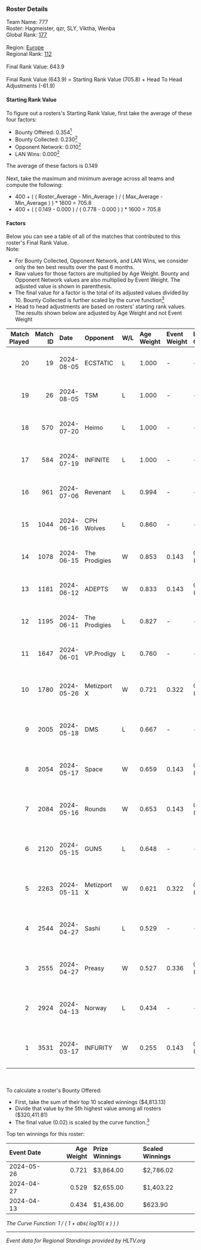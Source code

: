 ### Roster Details<br />
Team Name: 777<br />
Roster: Hagmeister, qzr, SLY, Viktha, Wenba<br />
Global Rank: [177](../standings_global.md)<br />
<br />
Region: [Europe]( ../standings_europe.md)<br />
Regional Rank: [112]( ../standings_europe.md)<br />
<br />
Final Rank Value:  643.9<br />
<br />
Final Rank Value (643.9) = Starting Rank Value (705.8) + Head To Head Adjustments (-61.9)<br />

#### Starting Rank Value<br />
To figure out a rosters's Starting Rank Value, first take the average of these four factors:<br />
- Bounty Offered: 0.354[<sup>1</sup>](#table2)
- Bounty Collected: 0.230[<sup>2</sup>](#table1)
- Opponent Network: 0.010[<sup>2</sup>](#table1)
- LAN Wins: 0.000[<sup>2</sup>](#table1)

The average of these factors is 0.149<br />
<br />
Next, take the maximum and minimum average across all teams and compute the following:<br />
- 400 + ( ( Roster_Average - Min_Average ) / ( Max_Average - Min_Average ) ) * 1600 = 705.8
- 400 + ( ( 0.149 - 0.000 ) / ( 0.778 - 0.000 ) ) * 1600 = 705.8


#### Factors<br />
Below you can see a table of all of the matches that contributed to this roster's Final Rank Value.<br />
Note:<br />

- For Bounty Collected, Opponent Network, and LAN Wins, we consider only the ten best results over the past 6 months.
- Raw values for those factors are multiplied by Age Weight. Bounty and Opponent Network values are also multiplied by Event Weight. The adjusted value is shown in parenthesis.
- The final value for a factor is the total of its adjusted values divided by 10. Bounty Collected is further scaled by the curve function[<sup>3</sup>](#curveFunction)
- Head to head adjustments are based on rosters' starting rank values. The results shown below are adjusted by Age Weight and not Event Weight
<span id="table1"></span><br />


| Match Played | Match ID | Date       | Opponent      | W/L | Age Weight | Event Weight | Bounty Collected | Opponent Network | LAN Wins  | H2H Adj. | Roster                                       |
| -: | -: | :- | :- | :- | :- | :- | :- | :- | :- | -: | :- |
|           20 |       19 | 2024-08-05 | ECSTATIC      | L   | 1.000      | -            | -                | -                | -         |   -19.94 | Hagmeister, qzr, SLY, Viktha, Wenba          |
|           19 |       26 | 2024-08-05 | TSM           | L   | 1.000      | -            | -                | -                | -         |    -4.74 | Hagmeister, qzr, SLY, Viktha, Wenba          |
|           18 |      570 | 2024-07-20 | Heimo         | L   | 1.000      | -            | -                | -                | -         |   -16.84 | Hagmeister, qzr, SLY, Viktha, Wenba          |
|           17 |      584 | 2024-07-19 | INFINITE      | L   | 1.000      | -            | -                | -                | -         |   -20.29 | Hagmeister, qzr, SLY, Viktha, Wenba          |
|           16 |      961 | 2024-07-06 | Revenant      | L   | 0.994      | -            | -                | -                | -         |   -11.32 | Hagmeister, qzr, SLY, Viktha, Wenba          |
|           15 |     1044 | 2024-06-16 | CPH Wolves    | L   | 0.860      | -            | -                | -                | -         |   -10.33 | Hagmeister, qzr, SLY, Viktha, Wenba          |
|           14 |     1078 | 2024-06-15 | The Prodigies | W   | 0.853      | 0.143        | 0.000 (0.000)    | 0.090 (0.011)    | 0 (0.000) |     8.11 | Hagmeister, qzr, SLY, Viktha, Wenba          |
|           13 |     1181 | 2024-06-12 | ADEPTS        | W   | 0.833      | 0.143        | 0.002 (0.000)    | 0.026 (0.003)    | 0 (0.000) |    10.88 | Hagmeister, qzr, SLY, Viktha, Wenba          |
|           12 |     1195 | 2024-06-11 | The Prodigies | L   | 0.827      | -            | -                | -                | -         |   -17.93 | Hagmeister, qzr, SLY, Viktha, Wenba          |
|           11 |     1647 | 2024-06-01 | VP.Prodigy    | L   | 0.760      | -            | -                | -                | -         |    -6.44 | Affava, Hagmeister, qzr, Viktha, Wenba       |
|           10 |     1780 | 2024-05-26 | Metizport X   | W   | 0.721      | 0.322        | 0.005 (0.001)    | 0.024 (0.006)    | 0 (0.000) |     9.01 | Affava, Hagmeister, MadeInRed, Viktha, Wenba |
|            9 |     2005 | 2024-05-18 | DMS           | L   | 0.667      | -            | -                | -                | -         |    -5.34 | Affava, Hagmeister, MadeInRed, Viktha, Wenba |
|            8 |     2054 | 2024-05-17 | Space         | W   | 0.659      | 0.143        | 0.006 (0.001)    | 0.429 (0.040)    | 0 (0.000) |    13.69 | Affava, Hagmeister, MadeInRed, Viktha, Wenba |
|            7 |     2084 | 2024-05-16 | Rounds        | W   | 0.653      | 0.143        | 0.000 (0.000)    | 0.000 (0.000)    | 0 (0.000) |     2.99 | Affava, Hagmeister, MadeInRed, Viktha, Wenba |
|            6 |     2120 | 2024-05-15 | GUN5          | L   | 0.648      | -            | -                | -                | -         |    -4.66 | Affava, Hagmeister, MadeInRed, Viktha, Wenba |
|            5 |     2263 | 2024-05-11 | Metizport X   | W   | 0.621      | 0.322        | 0.005 (0.001)    | 0.024 (0.005)    | 0 (0.000) |     8.15 | Affava, Hagmeister, MadeInRed, Viktha, Wenba |
|            4 |     2544 | 2024-04-27 | Sashi         | L   | 0.529      | -            | -                | -                | -         |    -1.16 | Affava, Hagmeister, MadeInRed, Viktha, Wenba |
|            3 |     2555 | 2024-04-27 | Preasy        | W   | 0.527      | 0.336        | 0.008 (0.001)    | 0.216 (0.038)    | 0 (0.000) |     9.93 | Affava, Hagmeister, MadeInRed, Viktha, Wenba |
|            2 |     2924 | 2024-04-13 | Norway        | L   | 0.434      | -            | -                | -                | -         |    -6.89 | Affava, Hagmeister, MadeInRed, Viktha, Wenba |
|            1 |     3531 | 2024-03-17 | INFURITY      | W   | 0.255      | 0.143        | 0.000 (0.000)    | 0.000 (0.000)    | 0 (0.000) |     1.23 | Affava, Hagmeister, MadeInRed, Viktha, Wenba |

<br />
<span id="table2"></span><br />
To calculate a roster's Bounty Offered:<br />

- First, take the sum of their top 10 scaled winnings ($4,813.13)
- Divide that value by the 5th highest value among all rosters ($320,411.81)
- The final value (0.02) is scaled by the curve function.[<sup>3</sup>](#curveFunction)

Top ten winnings for this roster:<br />

| Event Date | Age Weight | Prize Winnings | Scaled Winnings |
| :- | -: | :- | :- |
| 2024-05-26 |      0.721 | $3,864.00      | $2,786.02       |
| 2024-04-27 |      0.529 | $2,655.00      | $1,403.22       |
| 2024-04-13 |      0.434 | $1,436.00      | $623.90         |


<span id="curveFunction"></span>_The Curve Function: 1 / ( 1 + abs( log10( x ) ) )_<br />

---
_Event data for Regional Standings provided by HLTV.org_<br />
